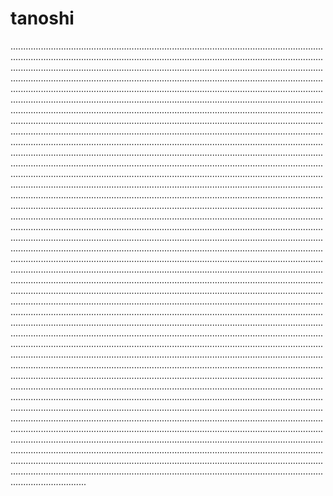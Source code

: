 # tanoshi

..........................................................................................................................................................................................................................................................................................................................................................................................................................................................................................................................................................................................................................................................................................................................................................................................................................................................................................................................................................................................................................................................................................................................................................................................................................................................................................................................................................................................................................................................................................................................................................................................................................................................................................................................................................................................................................................................................................................................................................................................................................................................................................................................................................................................................................................................................................................................................................................................................................................................................................................................................................................................................................................................................................................................................................................................................................................................................................................................................................................................................................................................................................................................................................................................................................................................................................................................................................................................................................................................................................................................................................................................................................................................................................................................................................................................................................................................................................................................................................................................................................................................................................................................................................................................................................................................................................................................................................................................................................................................................................................................................................................................................................................................................................................................................................................................................................................................................................................................................................................................................................................................................................................................................................................................................................................................................................................................